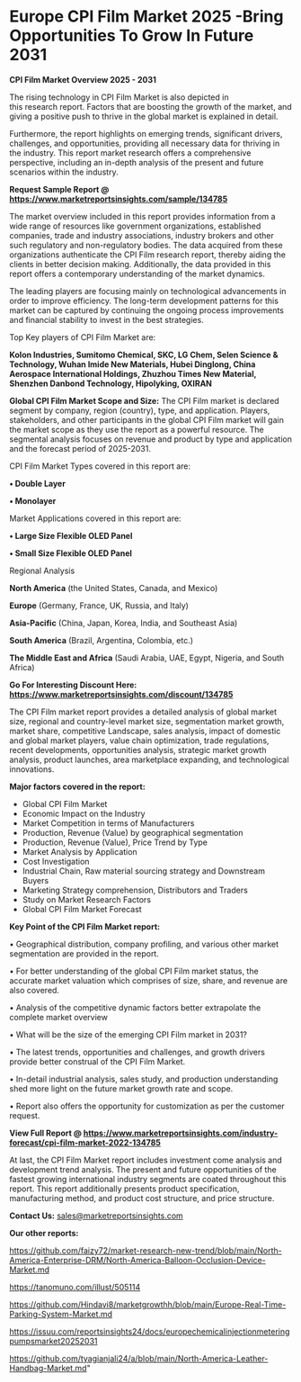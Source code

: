 # Europe CPI Film Market 2025 -Bring Opportunities To Grow In Future 2031

<Strong> CPI Film Market Overview 2025 - 2031</strong>

The rising technology in CPI Film Market is also depicted in this research report. Factors that are boosting the growth of the market, and giving a positive push to thrive in the global market is explained in detail.

Furthermore, the report highlights on emerging trends, significant drivers, challenges, and opportunities, providing all necessary data for thriving in the industry. This report market research offers a comprehensive perspective, including an in-depth analysis of the present and future scenarios within the industry.

<strong>Request Sample Report @ <a href=https://www.marketreportsinsights.com/sample/134785>https://www.marketreportsinsights.com/sample/134785</a></strong>

The market overview included in this report provides information from a wide range of resources like government organizations, established companies, trade and industry associations, industry brokers and other such regulatory and non-regulatory bodies. The data acquired from these organizations authenticate the CPI Film research report, thereby aiding the clients in better decision making. Additionally, the data provided in this report offers a contemporary understanding of the market dynamics.

The leading players are focusing mainly on technological advancements in order to improve efficiency. The long-term development patterns for this market can be captured by continuing the ongoing process improvements and financial stability to invest in the best strategies.

Top Key players of CPI Film Market are:

<strong>Kolon Industries, Sumitomo Chemical, SKC, LG Chem, Selen Science & Technology, Wuhan Imide New Materials, Hubei Dinglong, China Aerospace International Holdings, Zhuzhou Times New Material, Shenzhen Danbond Technology, Hipolyking, OXIRAN</strong>

<strong><b>Global CPI Film Market Scope and Size:</b></strong>
The CPI Film market is declared segment by company, region (country), type, and application. Players, stakeholders, and other participants in the global CPI Film market will gain the market scope as they use the report as a powerful resource. The segmental analysis focuses on revenue and product by type and application and the forecast period of 2025-2031.

CPI Film Market Types covered in this report are:

<strong>• Double Layer

• Monolayer</strong>

Market Applications covered in this report are:

<strong>• Large Size Flexible OLED Panel

• Small Size Flexible OLED Panel</strong> 

Regional Analysis

<strong>North America</strong> (the United States, Canada, and Mexico)

<strong>Europe</strong> (Germany, France, UK, Russia, and Italy)

<strong>Asia-Pacific</strong> (China, Japan, Korea, India, and Southeast Asia)

<strong>South America</strong> (Brazil, Argentina, Colombia, etc.)

<strong>The Middle East and Africa</strong> (Saudi Arabia, UAE, Egypt, Nigeria, and South Africa)

<strong>Go For Interesting Discount Here: <a href=https://www.marketreportsinsights.com/discount/134785>https://www.marketreportsinsights.com/discount/134785</a></strong>

The CPI Film market report provides a detailed analysis of global market size, regional and country-level market size, segmentation market growth, market share, competitive Landscape, sales analysis, impact of domestic and global market players, value chain optimization, trade regulations, recent developments, opportunities analysis, strategic market growth analysis, product launches, area marketplace expanding, and technological innovations.

<strong><b>Major factors covered in the report:</b></strong>
<ul>
  <li>Global CPI Film Market </li>
  <li>Economic Impact on the Industry</li>
  <li>Market Competition in terms of Manufacturers</li>
  <li>Production, Revenue (Value) by geographical segmentation</li>
  <li>Production, Revenue (Value), Price Trend by Type</li>
  <li>Market Analysis by Application</li>
  <li>Cost Investigation</li>
  <li>Industrial Chain, Raw material sourcing strategy and Downstream Buyers</li>
  <li>Marketing Strategy comprehension, Distributors and Traders</li>
  <li>Study on Market Research Factors</li>
  <li>Global CPI Film Market Forecast</li>
</ul>

<strong><b>Key Point of the CPI Film Market report:</b></strong>

• Geographical distribution, company profiling, and various other market segmentation are provided in the report.

• For better understanding of the global CPI Film market status, the accurate market valuation which comprises of size, share, and revenue are also covered.

• Analysis of the competitive dynamic factors better extrapolate the complete market overview

• What will be the size of the emerging CPI Film market in 2031?

• The latest trends, opportunities and challenges, and growth drivers provide better construal of the CPI Film Market.

• In-detail industrial analysis, sales study, and production understanding shed more light on the future market growth rate and scope.

• Report also offers the opportunity for customization as per the customer request.

<strong><b>View Full Report @ <a href=https://www.marketreportsinsights.com/industry-forecast/cpi-film-market-2022-134785>https://www.marketreportsinsights.com/industry-forecast/cpi-film-market-2022-134785</a></b></strong>


At last, the CPI Film Market report includes investment come analysis and development trend analysis. The present and future opportunities of the fastest growing international industry segments are coated throughout this report. This report additionally presents product specification, manufacturing method, and product cost structure, and price structure.

<strong>Contact Us:</strong>
sales@marketreportsinsights.com

<strong>Our other reports:</strong>

<a href=https://github.com/faizy72/market-research-new-trend/blob/main/North-America-Enterprise-DRM/North-America-Balloon-Occlusion-Device-Market.md>https://github.com/faizy72/market-research-new-trend/blob/main/North-America-Enterprise-DRM/North-America-Balloon-Occlusion-Device-Market.md</a>

<a href=https://tanomuno.com/illust/505114>https://tanomuno.com/illust/505114</a>

<a href=https://github.com/Hindavi8/marketgrowthh/blob/main/Europe-Real-Time-Parking-System-Market.md>https://github.com/Hindavi8/marketgrowthh/blob/main/Europe-Real-Time-Parking-System-Market.md</a>

<a href=https://issuu.com/reportsinsights24/docs/europechemicalinjectionmeteringpumpsmarket20252031>https://issuu.com/reportsinsights24/docs/europechemicalinjectionmeteringpumpsmarket20252031</a>

<a href=https://github.com/tyagianjali24/a/blob/main/North-America-Leather-Handbag-Market.md>https://github.com/tyagianjali24/a/blob/main/North-America-Leather-Handbag-Market.md</a>"

